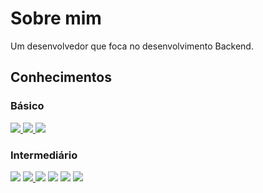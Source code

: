 # Sobre mim
Um desenvolvedor que foca no desenvolvimento Backend.

## Conhecimentos

### Básico
<a href="https://docs.microsoft.com/pt-br/dotnet/csharp/">
    <img src="https://img.shields.io/badge/CSharp-239120?style=for-the-badge&logo=CSharp&logoColor=white">
</a>

<a href="https://go.dev/">
  <img src="https://img.shields.io/badge/Golang-29BEB0?style=for-the-badge&logo=Go&logoColor=white">
</a>

<a href="https://python.org/">
  <img src="https://img.shields.io/badge/Python-3776AB?style=for-the-badge&logo=python&logoColor=white">
</a>

### Intermediário
<span>
<img src="https://img.shields.io/badge/Bash-000000?style=for-the-badge&logo=hyper&logoColor=white">
</span>
<a href="https://nodejs.org/">
    <img src="https://img.shields.io/badge/NodeJS-339933?style=for-the-badge&logo=Node.JS&logoColor=white">
</a>
<span>
    <img src="https://img.shields.io/badge/JavaScript-F7DF1E?style=for-the-badge&logo=javascript&logoColor=black">
</span>
<a href="https://www.typescriptlang.org/">
<img src="https://img.shields.io/badge/typescript-3178C6?style=for-the-badge&logo=typescript&logoColor=white"></a>
<a href="https://git-scm.com/">
<img src="https://img.shields.io/badge/git-F05032?style=for-the-badge&logo=git&logoColor=white"></a>
<a href="https://www.mongodb.com/en-us">
    <img src="https://img.shields.io/badge/mongodb-47A248?style=for-the-badge&logo=mongodb&logoColor=white">
</a>
